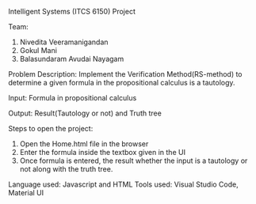 Intelligent Systems (ITCS 6150) Project

Team:

1. Nivedita Veeramanigandan
2. Gokul Mani
3. Balasundaram Avudai Nayagam

Problem Description:
Implement the Verification Method(RS-method) to determine a given formula in the propositional calculus is a tautology.

Input:
Formula in propositional calculus

Output:
Result(Tautology or not) and Truth tree

Steps to open the project:

1. Open the Home.html file in the browser
2. Enter the formula inside the textbox given in the UI
3. Once formula is entered, the result whether the input is a tautology or not along with the truth tree.

Language used: Javascript and HTML
Tools used: Visual Studio Code, Material UI
